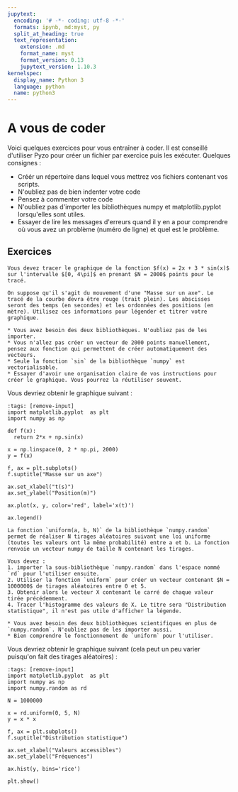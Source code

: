 ```yaml
---
jupytext:
  encoding: '# -*- coding: utf-8 -*-'
  formats: ipynb, md:myst, py
  split_at_heading: true
  text_representation:
    extension: .md
    format_name: myst
    format_version: 0.13
    jupytext_version: 1.10.3
kernelspec:
  display_name: Python 3
  language: python
  name: python3
---
```


# A vous de coder
Voici quelques exercices pour vous entraîner à coder. Il est conseillé d'utiliser Pyzo pour créer un fichier par exercice puis les exécuter. Quelques consignes :
* Créér un répertoire dans lequel vous mettrez vos fichiers contenant vos scripts.
* N'oubliez pas de bien indenter votre code
* Pensez à commenter votre code
* N'oubliez pas d'importer les bibliothèques numpy et matplotlib.pyplot lorsqu'elles sont utiles.
* Essayer de lire les messages d'erreurs quand il y en a pour comprendre où vous avez un problème (numéro de ligne) et quel est le problème.

## Exercices

```{admonition} Exercice 1
Vous devez tracer le graphique de la fonction $f(x) = 2x + 3 * sin(x)$ sur l'intervalle $[0, 4\pi]$ en prenant $N = 2000$ points pour le tracé.

On suppose qu'il s'agit du mouvement d'une "Masse sur un axe". Le tracé de la courbe devra être rouge (trait plein). Les abscisses seront des temps (en secondes) et les ordonnées des positions (en mètre). Utilisez ces informations pour légender et titrer votre graphique.
```

```{toggle} Quelques indices pour s'organiser
* Vous avez besoin des deux bibliothèques. N'oubliez pas de les importer.
* Vous n'allez pas créer un vecteur de 2000 points manuellement, pensez aux fonction qui permettent de créer automatiquement des vecteurs.
* Seule la fonction `sin` de la bibliothèque `numpy` est vectorialisable.
* Essayer d'avoir une organisation claire de vos instructions pour créer le graphique. Vous pourrez la réutiliser souvent.
```

Vous devriez obtenir le graphique suivant :

```{code-cell}
:tags: [remove-input]
import matplotlib.pyplot  as plt
import numpy as np

def f(x):
  return 2*x + np.sin(x)

x = np.linspace(0, 2 * np.pi, 2000)
y = f(x)

f, ax = plt.subplots()
f.suptitle("Masse sur un axe")

ax.set_xlabel("t(s)")
ax.set_ylabel("Position(m)")

ax.plot(x, y, color='red', label='x(t)')

ax.legend()
```



```{admonition} Exercice 2
La fonction `uniform(a, b, N)` de la bibliothèque `numpy.random` permet de réaliser N tirages aléatoires suivant une loi uniforme (toutes les valeurs ont la même probabilité) entre a et b. La fonction renvoie un vecteur numpy de taille N contenant les tirages.

Vous devez :
1. importer la sous-bibliothèque `numpy.random` dans l'espace nommé `rd` pour l'utiliser ensuite.
2. Utiliser la fonction `uniform` pour créer un vecteur contenant $N = 1000000$ de tirages aléatoires entre 0 et 5.
3. Obtenir alors le vecteur X contenant le carré de chaque valeur tirée précédemment.
4. Tracer l'histogramme des valeurs de X. Le titre sera "Distribution statistique", il n'est pas utile d'afficher la légende.

```

```{toggle} Quelques indices pour s'organiser
* Vous avez besoin des deux bibliothèques scientifiques en plus de `numpy.random`. N'oubliez pas de les importer aussi.
* Bien comprendre le fonctionnement de `uniform` pour l'utiliser.
```

Vous devriez obtenir le graphique suivant (cela peut un peu varier puisqu'on fait des tirages aléatoires) :

```{code-cell}
:tags: [remove-input]
import matplotlib.pyplot  as plt
import numpy as np
import numpy.random as rd

N = 1000000

x = rd.uniform(0, 5, N)
y = x * x

f, ax = plt.subplots()
f.suptitle("Distribution statistique")

ax.set_xlabel("Valeurs accessibles")
ax.set_ylabel("Fréquences")

ax.hist(y, bins='rice')

plt.show()
```